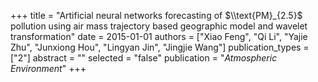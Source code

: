 +++
title = "Artificial neural networks forecasting of $\\text{PM}_{2.5}$ pollution using air mass trajectory based geographic model and wavelet transformation"
date = 2015-01-01
authors = ["Xiao Feng", "Qi Li", "Yajie Zhu", "Junxiong Hou", "Lingyan Jin", "Jingjie Wang"]
publication_types = ["2"]
abstract = ""
selected = "false"
publication = "*Atmospheric Environment*"
+++

